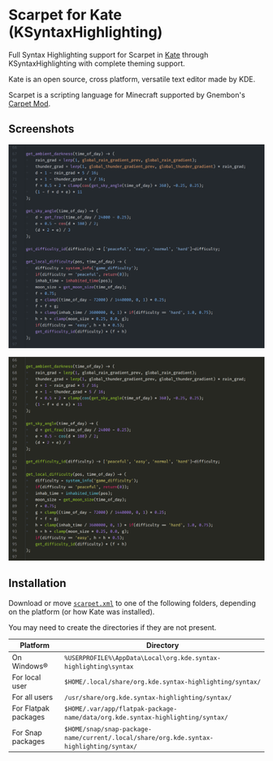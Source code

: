 # Scarpet for Kate (KSyntaxHighlighting)

Full Syntax Highlighting support for Scarpet in [Kate](https://kate-editor.org/) through KSyntaxHighlighting with complete theming support.

Kate is an open source, cross platform, versatile text editor made by KDE.

Scarpet is a scripting language for Minecraft supported by Gnembon's [Carpet Mod](https://github.com/gnembon/fabric-carpet).

## Screenshots

![Github Dark Theme Screenshot](./screenshot/github_dark.png "Github Dark Theme Screenshot")

![Monokai Theme Screenshot](./screenshot/monokai.png "Monokai Theme Screenshot")

## Installation
Download or move [`scarpet.xml`](./scarpet.xml) to one of the following folders, depending on the platform (or how Kate was installed).

You may need to create the directories if they are not present.

| Platform              | Directory                                                                               |
|-----------------------|-----------------------------------------------------------------------------------------|
| On Windows®           | `%USERPROFILE%\AppData\Local\org.kde.syntax-highlighting\syntax`                        |
| For local user        | `$HOME/.local/share/org.kde.syntax-highlighting/syntax/`                                |
| For all users         | `/usr/share/org.kde.syntax-highlighting/syntax/`                                        |
| For Flatpak packages  | `$HOME/.var/app/flatpak-package-name/data/org.kde.syntax-highlighting/syntax/`          |
| For Snap packages     | `$HOME/snap/snap-package-name/current/.local/share/org.kde.syntax-highlighting/syntax/` |
